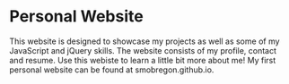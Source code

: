# Personal Website

This website is designed to showcase my projects as well as some of my JavaScript and jQuery skills.
The website consists of my profile, contact and resume.
Use this webiste to learn a little bit more about me! My first personal website can be found at smobregon.github.io.
